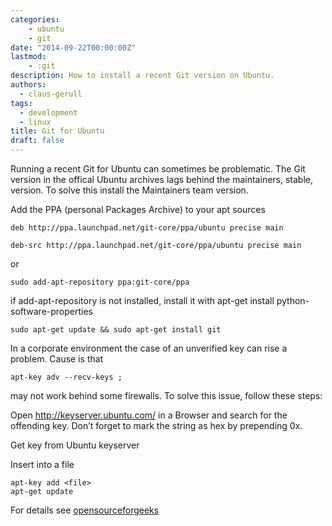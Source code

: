 ```yaml
---
categories:
    - ubuntu
    - git
date: "2014-09-22T00:00:00Z"
lastmod:
    - :git
description: How to install a recent Git version on Ubuntu.
authors:
  - claus-gerull
tags:
  - development
  - linux
title: Git for Ubuntu
draft: false
---
```


Running a recent Git for Ubuntu can sometimes be problematic. The Git version in the offical Ubuntu archives lags behind the maintainers, stable, version. To solve this install the Maintainers team version.
<!--more-->

Add the PPA (personal Packages Archive) to your apt sources

```shell
deb http://ppa.launchpad.net/git-core/ppa/ubuntu precise main

deb-src http://ppa.launchpad.net/git-core/ppa/ubuntu precise main
```

or

```shell
sudo add-apt-repository ppa:git-core/ppa
```

if add-apt-repository is not installed, install it with apt-get install python-software-properties

`sudo apt-get update && sudo apt-get install git`

In a corporate environment the case of an unverified key can rise a problem. Cause is that

`apt-key adv --recv-keys ;`

may not work behind some firewalls. To solve this issue, follow these steps:

Open  http://keyserver.ubuntu.com/ in a Browser
and search for the offending key. Don’t forget to mark the string as hex by prepending 0x.

Get key from Ubuntu keyserver

Insert into a file

```shell
apt-key add <file>
apt-get update
```

For details see [opensourceforgeeks](http://opensourceforgeeks.blogspot.nl/2013/04/w-gpg-error-httpppalaunchpadnet-precise.html)